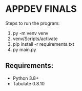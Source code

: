 # APPDEV FINALS

Steps to run the program:

 1. py -m venv venv
 2. venv/Scripts/activate
 3. pip install -r requirements.txt
 4. py main.py

Requirements:
-
- Python 3.8+
- Tabulate 0.8.10

